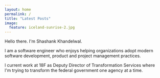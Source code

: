 ```yaml
---
layout: home
permalink: /
title: "Latest Posts"
image:
  feature: iceland-sunrise-2.jpg
---
```


Hello there. I'm Shashank Khandelwal.

I am a software engineer who enjoys helping organizations adopt modern software
development, product and project management practices.

I current work at 18F as Deputy Director of Transformation Services where I'm
trying to transform the federal government one agency at a time.

